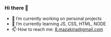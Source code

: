 ### Hi there 👋

<!--
**CinderBits/Cinderbits** is a ✨ _special_ ✨ repository because its `README.md` (this file) appears on your GitHub profile.

Here are some ideas to get you started:


- ⚡ Fun fact:
-->
- 🔭 I’m currently working on personal projects
- 🌱 I’m currently learning JS, CSS, HTML, NODE
- 📫 How to reach me: 8.mazakina@gmail.com
